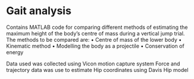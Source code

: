 # Gait analysis 

Contains MATLAB code for  comparing different methods of estimating the maximum height of the body’s centre of mass during a vertical jump trial.
The methods to be compared are:
• Centre of mass of the lower body
• Kinematic method
• Modelling the body as a projectile
• Conservation of energy

Data used was collected using Vicon motion capture system 
Force and trajectory data was use  to estimate Hip coordinates  using  Davis Hip model 
